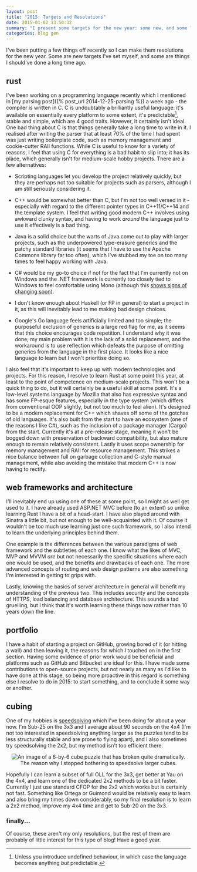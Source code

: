 ```yaml
---
layout: post
title: "2015: Targets and Resolutions"
date: 2015-01-02 13:50:32
summary: "I present some targets for the new year: some new, and some long overdue."
categories: blog gen
---
```

I've been putting a few things off recently so I can make them resolutions for the new year. Some are new targets I've set myself, and some are things I should've done a long time ago.

## rust

I've been working on a programming language recently which I mentioned in [my parsing post]({% post_url 2014-12-25-parsing %}) a week ago - the compiler is written in C. C is undoubtably a brilliantly useful language: it's available on essentially every platform to some extent, it's predictable[^1], stable and simple, which are 4 good traits. However, it certainly isn't ideal. One bad thing about C is that things generally take a long time to write in it. I realised after writing the parser that at least 70% of the time I had spent was just writing boilerplate code, such as memory management and cookie-cutter RAII functions. While C is useful to know for a variety of reasons, I feel that using C for everything is a bad habit to slip into; it has its place, which generally isn't for medium-scale hobby projects. There are a few alternatives:

* Scripting languages let you develop the project relatively quickly, but they are perhaps not too suitable for projects such as parsers, although I am still seriously considering it.

* C++ would be somewhat better than C, but I'm not too well versed in it - especially with regard to the different pointer types in C++11/C++14 and the template system. I feel that writing good modern C++ involves using awkward clunky syntax, and having to work *around* the language just to use it effectively is a bad thing.

* Java is a solid choice but the warts of Java come out to play with larger projects, such as the underpowered type-erasure generics and the patchy standard libraries (it seems that I have to use the Apache Commons library far too often), which I've stubbed my toe on too many times to feel happy working with Java.

* C# would be my go-to choice if not for the fact that I'm currently not on Windows and the .NET framework is currently too closely tied to Windows to feel comfortable using Mono (although this [shows signs of changing soon](http://blogs.msdn.com/b/dotnet/archive/2014/11/12/net-core-is-open-source.aspx)).

* I don't know enough about Haskell (or FP in general) to start a project in it, as this will inevitably lead to me making bad design choices.

* Google's Go language feels artificially limited and too simple; the purposeful exclusion of generics is a large red flag for me, as it seems that this choice encourages code repetition. I understand why it was done; my main problem with it is the lack of a solid replacement, and the workaround is to use reflection which defeats the purpose of omitting generics from the language in the first place. It looks like a nice language to learn but I won't prioritise doing so.

I also feel that it's important to keep up with modern technologies and projects. For this reason, I resolve to learn Rust at some point this year, at least to the point of competence on medium-scale projects. This won't be a quick thing to do, but it will certainly be a useful skill at some point. It's a low-level systems language by Mozilla that also has expressive syntax and has some FP-esque features, especially in the type system (which differs from conventional OOP slightly, but not too much to feel alien). It's designed to be a modern replacement for C++ which shaves off some of the gotchas of old languages. It's also built from the start to have an ecosystem (one of the reasons I like C#), such as the inclusion of a package manager (Cargo) from the start. Currently it's at a pre-release stage, meaning it won't be bogged down with preservation of backward compatibility, but also mature enough to remain relatively consistent. Lastly it uses scope ownership for memory management and RAII for resource management. This strikes a nice balance between full on garbage collection and C-style manual management, while also avoiding the mistake that modern C++ is now having to rectify.

## web frameworks and architecture

I'll inevitably end up using one of these at some point, so I might as well get used to it. I have already used ASP.NET MVC before (to an extent) so unlike learning Rust I have a bit of a head-start. I have also played around with Sinatra a little bit, but not enough to be well-acquainted with it. Of course it wouldn't be too much use learning just one such framework, so I also intend to learn the underlying principles behind them.

One example is the differences between the various paradigms of web framework and the subtleties of each one. I know what the likes of MVC, MVP and MVVM *are* but not necessarily the specific situations where each one would be used, and the benefits and drawbacks of each one. The more advanced concepts of routing and web design patterns are also something I'm interested in getting to grips with.

Lastly, knowing the basics of server architecture in general will benefit my understanding of the previous two. This includes security and the concepts of HTTPS, load balancing and database architecture. This sounds a tad gruelling, but I think that it's worth learning these things now rather than 10 years down the line.

## portfolio

I have a habit of starting a project on GitHub, growing bored of it (or hitting a wall) and then leaving it, the reasons for which I touched on in the first section. Having some evidence of prior work would be beneficial and platforms such as GitHub and Bitbucket are ideal for this. I have made some contributions to open-source projects, but not nearly as many as I'd like to have done at this stage, so being more proactive in this regard is something else I resolve to do in 2015: to start something, and to conclude it some way or another.

## cubing

One of my hobbies is [speedsolving](http://en.wikipedia.org/wiki/Speedcubing) which I've been doing for about a year now. I'm Sub-25 on the 3x3 and I average about 90 seconds on the 4x4 (I'm not too interested in speedsolving anything larger as the puzzles tend to be less structurally stable and are prone to flying apart), and I also sometimes try speedsolving the 2x2, but my method isn't too efficient there.

<div style="text-align: center">
  <img alt="An image of a 6-by-6 cube puzzle that has broken quite dramatically." src="{{ site.base_url }}/images/cube.jpg" /><br/>
  <span class="post-meta small">The reason why I stopped bothering to speedsolve larger cubes.</span>
</div>

Hopefully I can learn a subset of full OLL for the 3x3, get better at Yau on the 4x4, and learn one of the dedicated 2x2 methods to be a bit faster. Currently I just use standard CFOP for the 2x2 which works but is certainly not fast. Something like Ortega or Guimond would be relatively easy to learn and also bring my times down considerably, so my final resolution is to learn a 2x2 method, improve my 4x4 time and get to Sub-20 on the 3x3.

### finally...

Of course, these aren't my only resolutions, but the rest of them are probably of little interest for this type of blog! Have a good year.

[^1]: Unless you introduce undefined behaviour, in which case the language becomes anything *but* predictable.
